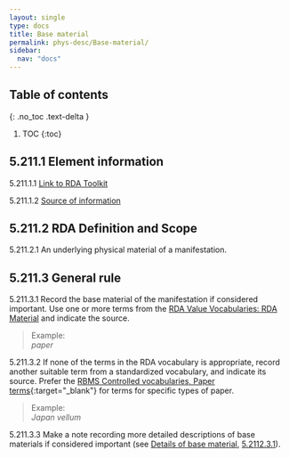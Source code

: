 ```yaml
---
layout: single
type: docs
title: Base material
permalink: phys-desc/Base-material/
sidebar:
  nav: "docs"
---
```


## Table of contents
{: .no_toc .text-delta }

1. TOC
{:toc}

## 5.211.1 Element information

<a name="5.211.1.1">5.211.1.1</a> [Link to RDA Toolkit](https://beta.rdatoolkit.org/en-US_ala-f96b31a0-8dd8-324c-a2e7-28f9540f665e)

<a name="5.211.1.2">5.211.1.2</a> [Source of information](/DCRMR/phys-desc)

## 5.211.2 RDA Definition and Scope

<a name="5.211.2.1">5.211.2.1</a> An underlying physical material of a manifestation.

## 5.211.3 General rule

<a name="5.211.3.1">5.211.3.1</a> Record the base material of the manifestation if considered important. Use one or more terms from the [RDA Value Vocabularies: RDA Material](http://www.rdaregistry.info/termList/RDAMaterial/) and indicate the source.

>Example:  
><CITE>paper</CITE>

<a name="5.211.3.2">5.211.3.2</a> If none of the terms in the RDA vocabulary is appropriate, record another suitable term from a standardized vocabulary, and indicate its source. Prefer the [RBMS Controlled vocabularies, Paper terms](http://rbms.info/vocabularies/paper/alphabetical_list.htm){:target="_blank"} for terms for specific types of paper.

>Example:  
><CITE>Japan vellum</CITE>

<a name="5.211.3.3">5.211.3.3</a> Make a note recording more detailed descriptions of base materials if considered important (see [Details of base material](/DCRMR/phys-desc/Details-of-base-material/), [5.2112.3.1](/DCRMR/phys-desc/Details-of-base-material/#5.2112.3.1)).
